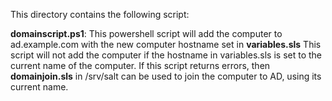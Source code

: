 This directory contains the following script:

**domainscript.ps1**: This powershell script will add the computer to ad.example.com with the new computer hostname set in **variables.sls**
This script will not add the computer if the hostname in variables.sls is set to the current name of the computer.
If this script returns errors, then **domainjoin.sls** in /srv/salt can be used to join the computer to AD, using its current name.